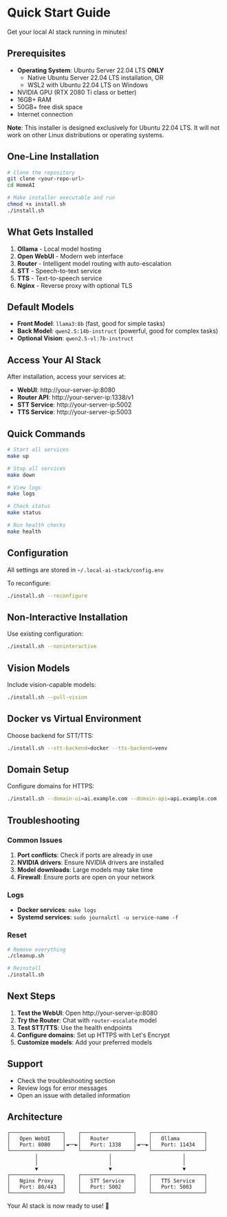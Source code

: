 # Quick Start Guide

Get your local AI stack running in minutes!

## Prerequisites

- **Operating System**: Ubuntu Server 22.04 LTS **ONLY**
  - Native Ubuntu Server 22.04 LTS installation, OR
  - WSL2 with Ubuntu 22.04 LTS on Windows
- NVIDIA GPU (RTX 2080 Ti class or better)
- 16GB+ RAM
- 50GB+ free disk space
- Internet connection

**Note**: This installer is designed exclusively for Ubuntu 22.04 LTS. It will not work on other Linux distributions or operating systems.

## One-Line Installation

```bash
# Clone the repository
git clone <your-repo-url>
cd HomeAI

# Make installer executable and run
chmod +x install.sh
./install.sh
```

## What Gets Installed

1. **Ollama** - Local model hosting
2. **Open WebUI** - Modern web interface
3. **Router** - Intelligent model routing with auto-escalation
4. **STT** - Speech-to-text service
5. **TTS** - Text-to-speech service
6. **Nginx** - Reverse proxy with optional TLS

## Default Models

- **Front Model**: `llama3:8b` (fast, good for simple tasks)
- **Back Model**: `qwen2.5:14b-instruct` (powerful, good for complex tasks)
- **Optional Vision**: `qwen2.5-vl:7b-instruct`

## Access Your AI Stack

After installation, access your services at:

- **WebUI**: http://your-server-ip:8080
- **Router API**: http://your-server-ip:1338/v1
- **STT Service**: http://your-server-ip:5002
- **TTS Service**: http://your-server-ip:5003

## Quick Commands

```bash
# Start all services
make up

# Stop all services
make down

# View logs
make logs

# Check status
make status

# Run health checks
make health
```

## Configuration

All settings are stored in `~/.local-ai-stack/config.env`

To reconfigure:
```bash
./install.sh --reconfigure
```

## Non-Interactive Installation

Use existing configuration:
```bash
./install.sh --noninteractive
```

## Vision Models

Include vision-capable models:
```bash
./install.sh --pull-vision
```

## Docker vs Virtual Environment

Choose backend for STT/TTS:
```bash
./install.sh --stt-backend=docker --tts-backend=venv
```

## Domain Setup

Configure domains for HTTPS:
```bash
./install.sh --domain-ui=ai.example.com --domain-api=api.example.com
```

## Troubleshooting

### Common Issues

1. **Port conflicts**: Check if ports are already in use
2. **NVIDIA drivers**: Ensure NVIDIA drivers are installed
3. **Model downloads**: Large models may take time
4. **Firewall**: Ensure ports are open on your network

### Logs

- **Docker services**: `make logs`
- **Systemd services**: `sudo journalctl -u service-name -f`

### Reset

```bash
# Remove everything
./cleanup.sh

# Reinstall
./install.sh
```

## Next Steps

1. **Test the WebUI**: Open http://your-server-ip:8080
2. **Try the Router**: Chat with `router-escalate` model
3. **Test STT/TTS**: Use the health endpoints
4. **Configure domains**: Set up HTTPS with Let's Encrypt
5. **Customize models**: Add your preferred models

## Support

- Check the troubleshooting section
- Review logs for error messages
- Open an issue with detailed information

## Architecture

```
┌─────────────────┐    ┌─────────────────┐    ┌─────────────────┐
│   Open WebUI    │    │   Router        │    │   Ollama        │
│   Port: 8080    │◄──►│   Port: 1338    │◄──►│   Port: 11434   │
└─────────────────┘    └─────────────────┘    └─────────────────┘
         │                       │                       │
         │                       │                       │
         ▼                       ▼                       ▼
┌─────────────────┐    ┌─────────────────┐    ┌─────────────────┐
│   Nginx Proxy   │    │   STT Service   │    │   TTS Service   │
│   Port: 80/443  │    │   Port: 5002    │    │   Port: 5003    │
└─────────────────┘    └─────────────────┘    └─────────────────┘
```

Your AI stack is now ready to use! 🚀
